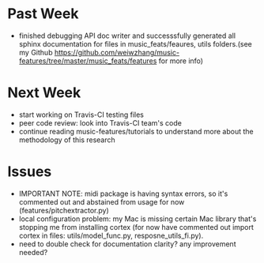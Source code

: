 # Past Week
- finished debugging API doc writer and successsfully generated all sphinx documentation for files in music_feats/feaures, utils folders.(see my Github https://github.com/weiwzhang/music-features/tree/master/music_feats/features for more info)

# Next Week
- start working on Travis-CI testing files
- peer code review: look into Travis-CI team's code 
- continue reading music-features/tutorials to understand more about the methodology of this research

# Issues
- IMPORTANT NOTE: midi package is having syntax errors, so it's commented out and abstained from usage for now (features/pitchextractor.py)
- local configuration problem: my Mac is missing certain Mac library that's stopping me from installing cortex (for now have commented out import cortex in files: utils/model_func.py, resposne_utils_fi.py). 
- need to double check for documentation clarity? any improvement needed? 
